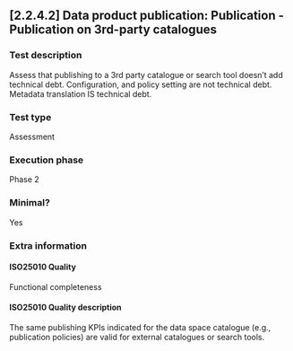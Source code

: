 
## [2.2.4.2] Data product publication: Publication - Publication on 3rd-party catalogues
 
### Test description
Assess that publishing to a 3rd party catalogue or search tool doesn’t add technical debt. Configuration, and policy setting are not technical debt. Metadata translation IS technical debt.
 
### Test type
Assessment
 
### Execution phase
Phase 2
 
### Minimal?
Yes
 
### Extra information
#### ISO25010 Quality
Functional completeness
#### ISO25010 Quality description
The same publishing KPIs indicated for the data space catalogue (e.g., publication policies) are valid for external catalogues or search tools.
    